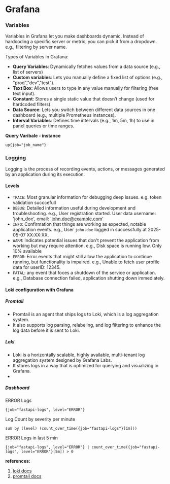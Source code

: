 # Grafana

### Variables


Variables in Grafana let you make dashboards dynamic. Instead of hardcoding a specific server or metric, you can pick it from a dropdown. e.g., filtering by server name.

Types of Variables in Grafana:

- **Query Variables**: Dynamically fetches values from a data source (e.g., list of servers)
- **Custom variables**: Lets you manually define a fixed list of options (e.g., "prod","dev","test").
- **Text Box**: Allows users to type in any value manually for filtering (free text input).
- **Constant**: Stores a single static value that doesn’t change (used for hardcoded filters).
- **Data Source**: Lets you switch between different data sources in one dashboard (e.g., multiple Prometheus instances).
- **Interval Variables**: Defines time intervals (e.g., 1m, 5m, 1h) to use in panel queries or time ranges.


**Query Varibale - instance**

```
up{job="job_name"}
```


### Logging

Logging is the process of recording events, actions, or messages generated by an application during its execution. 


#### Levels


- `TRACE`: Most granular information for debugging deep issues. e.g. token validation succcefull
- `DEBUG`: Detailed information useful during development and troubleshooting. e.g.,  User registration started. User data username: 'john_doe', email: 'john.doe@example.com'
- `INFO`: Confirmation that things are working as expected, notable application events. e.g.,  User `john.doe` logged in successfully at 2025-05-07 XX:XX:XX.
- `WARM`: Indicates potential issues that don't prevent the application from working but may require attention. e.g., Disk space is running low. Only 10% available
- `ERROR`: Error events that might still allow the application to continue running, but functionality is impaired. e.g., Unable to fetch user profile data for userID: 12345.
- `FATAL`: any event that foces a shutdown of the service or application. e.g., Database connection failed, application shutting down immediately.



#### Loki configuration with Grafana

##### Promtail

- Promtail is an agent that ships logs to Loki, which is a log aggregation system.
- It also supports log parsing, relabeling, and log filtering to enhance the log data before it is sent to Loki.

##### Loki

- Loki is a horizontally scalable, highly available, multi-tenant log aggregation system designed by Grafana Labs.
- It stores logs in a way that is optimized for querying and visualizing in Grafana. 
- 


##### Dashboard


ERROR Logs

```
{job="fastapi-logs", level="ERROR"}
```

Log Count by severity per minute

```
sum by (level) (count_over_time({job="fastapi-logs"}[1m]))
```

ERROR Logs in last 5 min

```
{job="fastapi-logs", level="ERROR"} | count_over_time({job="fastapi-logs", level="ERROR"}[5m]) > 0
```

**references:**

1. [loki docs](https://grafana.com/docs/loki/latest/)
2. [promtail docs](https://grafana.com/docs/loki/latest/send-data/promtail/)


